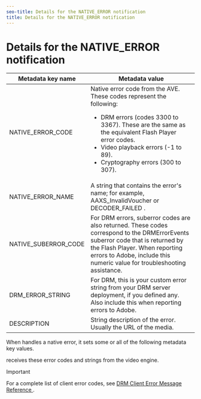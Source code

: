 ```yaml
---
seo-title: Details for the NATIVE_ERROR notification
title: Details for the NATIVE_ERROR notification
---
```


# Details for the NATIVE_ERROR notification

<table id="table_86A21619515B435DBB65DC4DFBB64B29"> 
 <tgroup cols="2"> 
  <colspec colnum="1" colname="col1" colwidth="1.00*" /> 
  <colspec colnum="2" colname="col2" colwidth="2.27*" /> 
  <thead> 
   <tr> 
    <th colname="col1" class="entry"> Metadata key name </th> 
    <th colname="col2" class="entry"> Metadata value </th> 
   </tr> 
  </thead> 
  <tbody> 
   <tr> 
    <td colname="col1"> <span class="codeph"> NATIVE_ERROR_CODE </span> </td> 
    <td colname="col2"> 
     <ph>
       Native error code from the AVE. 
     </ph> These codes represent the following: 
     <ul id="ul_330C626DE27B45A09E8851CC24768A07"> 
      <li id="li_0845A9BBB55545BDB49BD4F4802C0E54">DRM errors (codes 3300 to 3367). These are the same as the equivalent Flash Player error codes. </li> 
      <li id="li_98A571480C154CF0AE1DC101FF0834C4">Video playback errors (-1 to 89). </li> 
      <li id="li_D7C19955DEF94DA88B822C8C57D6D2F4">Cryptography errors (300 to 307). </li> 
     </ul> </td> 
   </tr> 
   <tr> 
    <td colname="col1"> <span class="codeph"> NATIVE_ERROR_NAME </span> </td> 
    <td colname="col2"> A string that contains the error's name; for example, <span class="codeph"> AAXS_InvalidVoucher </span> or <span class="codeph"> DECODER_FAILED </span>. </td> 
   </tr> 
   <tr> 
    <td colname="col1"> <span class="codeph"> NATIVE_SUBERROR_CODE </span> </td> 
    <td colname="col2"> For DRM errors, suberror codes are also returned. These codes correspond to the <span class="codeph"> DRMErrorEvents </span> suberror code that is returned by the Flash Player. When reporting errors to Adobe, include this numeric value for troubleshooting assistance. </td> 
   </tr> 
   <tr> 
    <td colname="col1"> <span class="codeph"> DRM_ERROR_STRING </span> </td> 
    <td colname="col2"> For DRM, this is your custom error string from your DRM server deployment, if you defined any. Also include this when reporting errors to Adobe. </td> 
   </tr> 
   <tr> 
    <td colname="col1"> <span class="codeph"> DESCRIPTION </span> </td> 
    <td colname="col2"> String description of the error. Usually the URL of the media. </td> 
   </tr> 
  </tbody> 
 </tgroup> 
</table>

When  handles a native error, it sets some or all of the following metadata key values.

receives these error codes and strings from the video engine.

>[!IMPORTANT]
>
>For a complete list of client error codes, see [ DRM Client Error Message Reference ](http://help.adobe.com/en_US/primetime/drm/index.html#reference-DRM_Client_Error_Messages).


